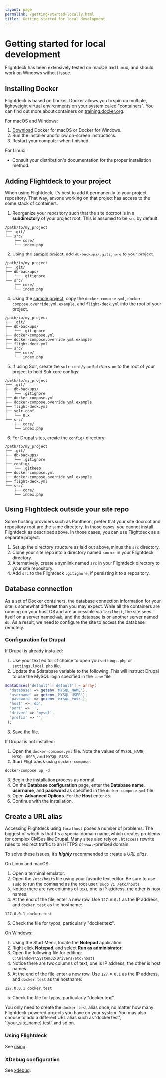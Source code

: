 ```yaml
---
layout: page
permalink: /getting-started-locally.html
title:  Getting started for local development
---
```


# Getting started for local development

Flightdeck has been extensively tested on macOS and Linux, and should work on Windows without issue.

## Installing Docker

Flightdeck is based on Docker. Docker allows you to spin up multiple, lightweight virtual environments on your system called "containers". You can find out more about containers on [training.docker.org](https://training.docker.com/introduction-to-docker).

For macOS and Windows:
1. [Download](https://www.docker.com) Docker for macOS or Docker for Windows.
2. Run the installer and follow on-screen instructions.
3. Restart your computer when finished.

For Linux:
* Consult your distribution's documentation for the proper installation method.

## Adding Flightdeck to your project

When using Flightdeck, it's best to add it permanently to your project repository. That way, anyone working on that project has access to the some stack of containers.

1. Reorganize your repository such that the site docroot is in a **subdirectory** of your project root. This is assumed to be `src` by default:
```
/path/to/my_project
├── .git/
└── src/
    ├── core/
    └── index.php
```
2. Using the [sample project](https://github.com/ten7/flightdeck.ten7.com/tree/main/sample-project), add `db-backups/.gitignore` to your project.
```
/path/to/my_project
├── .git/
├── db-backups/
│   └── .gitignore
└── src/
    ├── core/
    └── index.php
```
4. Using the [sample project](https://github.com/ten7/flightdeck.ten7.com/tree/main/sample-project), copy the `docker-compose.yml`, `docker-compose.override.yml.example`, and `flight-deck.yml` into the root of your project.
```
/path/to/my_project
├── .git/
├── db-backups/
│   └── .gitignore
├── docker-compose.yml
├── docker-compose.override.yml.example
├── flight-deck.yml
└── src/
    ├── core/
    └── index.php
```
5. If using Solr, create the `solr-conf/yourSolrVersion` to the root of your project to hold Solr core configs:
```
/path/to/my_project
├── .git/
├── db-backups/
│   └── .gitignore
├── docker-compose.yml
├── docker-compose.override.yml.example
├── flight-deck.yml
├── solr-conf
│   └── 8.x
└── src/
    ├── core/
    └── index.php
```
6. For Drupal sites, create the `config/` directory:
```
/path/to/my_project
├── .git/
├── db-backups/
│   └── .gitignore
├── config/
│   └── .gitkeep
├── docker-compose.yml
├── docker-compose.override.yml.example
├── flight-deck.yml
└── src/
    ├── core/
    └── index.php
```

## Using Flightdeck outside your site repo

Some hosting providers such as Pantheon, prefer that your site docroot and repository root are the same directory. In those cases, you cannot install Flightdeck as described above. In those cases, you can use Flightdeck as a separate project.

1. Set up the directory structure as laid out above, minus the `src` directory.
2. Clone your site repo into a directory named `source` in your Flightdeck directory.
3. Alternatively, create a symlink named `src` in your Flightdeck directory to your site repository.
4. Add `src` to the Flightdeck `.gitignore`, if persisting it to a repository.

## Database connection

As a set of Docker containers, the database connection information for your site is somewhat different than you may expect. While all the containers are running on your host OS and are accessible via `localhost`, the site sees itself on a server named `web`, and the database is on another server named `db`. As a result, we need to configure the site to access the database remotely.

### Configuration for Drupal

If Drupal is already installed:
1. Use your text editor of choice to open you `settings.php` or `settings.local.php` file.
2. Update the $database variable to the following. This will instruct Drupal to use the MySQL login specified in the `.env` file:
```php
$databases['default']['default'] = array(
  'database' => getenv('MYSQL_NAME'),
  'username' => getenv('MYSQL_USER'),
  'password' => getenv('MYSQL_PASS'),
  'host' => 'db',
  'port' => '',
  'driver' => 'mysql',
  'prefix' => '',
 );
```
3. Save the file.

If Drupal is not installed:
1. Open the `docker-compose.yml` file. Note the values of `MYSQL_NAME`, `MYSQL_USER`, and `MYSQL_PASS`.
2. Start Flightdeck using `docker-compose`:
```shell
docker-compose up -d
```
3. Begin the installation process as normal.
4. On the **Database configuration** page, enter the **Database name**, **username**, and **password** as specified in the `docker-compose.yml` file.
5. Open **Advanced Options**. For the **Host** enter `db`.
6. Continue with the installation.

## Create a URL alias

Accessing Flightdeck using `localhost` poses a number of problems. The biggest of which is that it's a special domain name, which creates problems for complex CMSes like Drupal. Many sites also rely on `.htaccess` rewrite rules to redirect traffic to an HTTPS or `www.`-prefixed domain.

To solve these issues, it's ***highly*** recommended to create a *URL alias*.

On Linux and macOS:

1. Open a terminal emulator.
2. Open the `/etc/hosts` file using your favorite text editor. Be sure to use `sudo` to run the command as the root user: `sudo vi /etc/hosts`
3. Notice there are two columns of text, one is IP address, the other is host names.
4. At the end of the file, enter a new row. Use `127.0.0.1` as the IP address, and `docker.test` as the hostname:
```
127.0.0.1 docker.test
```
5. Check the file for typos, particularly "docker.te**x**t".

On Windows:

1. Using the Start Menu, locate the **Notepad** application.
2. Right click **Notepad**, and select **Run as administrator**.
3. Open the following file for editing: `C:\Windows\System32\Drivers\etc\hosts`
4. Notice there are two columns of text, one is IP address, the other is host names.
5. At the end of the file, enter a new row. Use `127.0.0.1` as the IP address, and `docker.test` as the hostname:
```
127.0.0.1 docker.test
```
5. Check the file for typos, particularly "docker.te**x**t".

You only need to create the `docker.test` alias once, no matter how many Flightdeck-powered projects you have on your system. You may also choose to add a different URL alias such as 'docker.test', '[your_site_name].test', and so on.

### Using Flightdeck

See [using](using.html).

### XDebug configuration

See [xdebug](xdebug.html).
